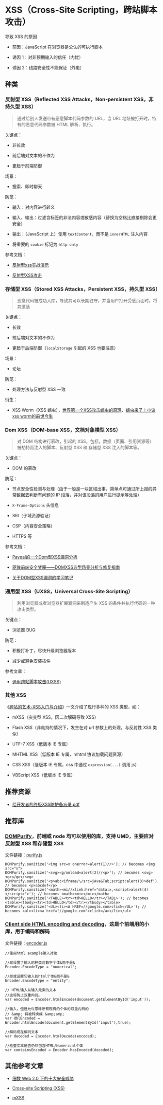 # XSS（Cross-Site Scripting，跨站脚本攻击）

导致 XSS 的原因

* 前因：JavaScript 在浏览器是公认的可执行脚本

* 诱因 1：对非预期输入的信任（内忧）

* 诱因 2：线路安全性不能保证（外患）

## 种类

### 反射型 XSS（Reflected XSS Attacks，Non-persistent XSS，非持久型 XSS）

> 通过给别人发送带有恶意脚本代码参数的 URL，当 URL 地址被打开时，特有的恶意代码参数被 HTML 解析、执行。

关键点：

* 非长效

* 前后端对文本的不作为

* 更趋于前端防御

场景：

* 搜索、即时聊天

防范：

* 输入：对内容进行转义

* 输入、输出：过滤含标签的非法内容或敏感内容（替换为空格比直接剔除会更安全）

* 输出：（JavaScript 上）使用 `textContent`，而不是 `innerHTML` 注入内容

* 将重要的 `cookie` 标记为 `http only`

参考文档：

* [反射型xss实战演示](http://netsecurity.51cto.com/art/201311/417201.htm)

* [反射型XSS攻击](http://blog.163.com/biaoxiaoqun@126/blog/static/376791602014718103941487/)

### 存储型 XSS（Stored XSS Attacks，Persistent XSS，持久型 XSS）

> 恶意代码被成功入库，导致其可以长期驻守，并当用户打开受感页面时，将其激活

关键点：

* 长效

* 前后端对文本的不作为

* 更趋于后端防御（`localStorage` 引起的 XSS 也要注意）

场景：

* 论坛

防范：

* 处理方法与反射型 XSS 一致

衍生：

* XSS Worm（XSS 蠕虫），[世界第一个XSS攻击蠕虫的原理](http://netsecurity.51cto.com/art/201312/421917.htm)、[蠕虫来了！小议xss worm的前世今生](http://netsecurity.51cto.com/art/201305/395107.htm)

### Dom XSS（DOM-base XSS，文档对象模型 XSS）

> 对 DOM 结构进行慕改，引起的 XSS。包括，数据（页面、引用资源等）被劫持而注入的脚本、反射型 XSS 和 存储型 XSS 注入的脚本等。

关键点：

* DOM 的慕改

防范：

* 节点安全性检测与处理（由于一般是一块区域出事，简单点可通过所上报的异常数据去判断有问题的 IP 段落，并对该段落的用户进行提示等处理）

* `X-Frame-Options` 头信息

* SRI（子域资源验证）

* CSP（内容安全策略）

* HTTPS 等

参考文档：

* [Paypal的一个Dom型XSS漏洞分析](http://www.freebuf.com/articles/web/29177.html)

* [驱散前端安全梦魇——DOMXSS典型场景分析与修复指南](https://security.tencent.com/index.php/blog/msg/107)

* [关于DOM型XSS漏洞的学习笔记](http://blog.csdn.net/ski_12/article/details/60468362)

### 通用型 XSS（UXSS，Universal Cross-Site Scripting）

> 利用浏览器或者浏览器扩展漏洞来制造产生 XSS 的条件并执行代码的一种攻击类型。

关键点：

* 浏览器 BUG

防范：

* 积极打补丁，尽快升级浏览器版本

* 减少或避免安装插件

参考文章：

* [通用跨站脚本攻击(UXSS)](http://www.91ri.org/10665.html)

### 其他 XSS

《[跨站的艺术-XSS入门与介绍](http://www.fooying.com/the-art-of-xss-1-introduction/)》一文介绍了现行多种的 XSS 类型，如：

* mXSS（突变型 XSS，因二次解码导致 XSS）

* Flash XSS（非劫持的情况下，发生在对 url 参数上的处理，与反射性 XSS 类似）

* UTF-7 XSS（低版本 IE 专属）

* MHTML XSS（低版本 IE 专属，mhtml 协议加载问题资源）

* CSS XSS（低版本 IE 专属，css 中通过 `expression(...)` 调用 js）

* VBScript XSS（低版本 IE 专属）

## 推荐资源

* [给开发者的终极XSS防护备忘录.pdf](http://blog.knownsec.com/wp-content/uploads/2014/07/%E7%BB%99%E5%BC%80%E5%8F%91%E8%80%85%E7%9A%84%E7%BB%88%E6%9E%81XSS%E9%98%B2%E6%8A%A4%E5%A4%87%E5%BF%98%E5%BD%95.pdf)

## 推荐库

### [DOMPurify](https://github.com/cure53/DOMPurify)，前端或 node 均可以使用的库，支持 UMD，主要应对反射型 XSS 和存储型 XSS

文件链接：[purify.js](https://raw.githubusercontent.com/cure53/DOMPurify/master/dist/purify.js)

```
DOMPurify.sanitize('<img src=x onerror=alert(1)//>'); // becomes <img src="x">
DOMPurify.sanitize('<svg><g/onload=alert(2)//<p>'); // becomes <svg><g></g></svg>
DOMPurify.sanitize('<p>abc<iframe/\/src=jAva&Tab;script:alert(3)>def'); // becomes <p>abcdef</p>
DOMPurify.sanitize('<math><mi//xlink:href="data:x,<script>alert(4)</script>">'); // becomes <math><mi></mi></math>
DOMPurify.sanitize('<TABLE><tr><td>HELLO</tr></TABL>'); // becomes <table><tbody><tr><td>HELLO</td></tr></tbody></table>
DOMPurify.sanitize('<UL><li><A HREF=//google.com>click</UL>'); // becomes <ul><li><a href="//google.com">click</a></li></ul>
```

### [Client side HTML encoding and decoding](https://www.strictly-software.com/htmlencode)，这是个前端用的小库，用于编码和解码

文件链接：[encoder.js](https://www.strictly-software.com/scripts/downloads/encoder.js)

```
//使用html example输入对象

//即设置了输入的种类对数字个体&而不是&
Encoder.EncodeType = "numerical";

//即或设置它输入到html个体&而不是&
Encoder.EncodeType = "entity";

// HTML输入从输入元素的文本
//这将防止双重内码。
var encoded = Encoder.htmlEncode(document.getElementById('input'));

//输入，但是允许意味所有现有的个体的双重内码的
// &amp; 将被转换成 &amp;amp;
var dblEncoded = Encoder.htmlEncode(document.getElementById('input'),true);

//解码现在编码文本
var decoded = Encoder.htmlDecode(encoded);

//检查文本是否仍然包含HTML/Numerical个体
var containsEncoded = Encoder.hasEncoded(decoded);
```

## 其他参考文章

* [细数 Web 2.0 下的十大安全威胁](http://blog.csdn.net/techweb/article/details/1936240)

* [Cross-site Scripting (XSS)](https://www.owasp.org/index.php/XSS)

* [mXSS](http://www.thespanner.co.uk/2014/05/06/mxss/)
